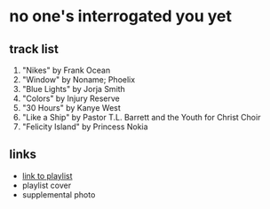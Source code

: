 # no one's interrogated you yet

## track list

1. "Nikes" by Frank Ocean
2. "Window" by Noname; Phoelix
3. "Blue Lights" by Jorja Smith
4. "Colors" by Injury Reserve
5. "30 Hours" by Kanye West
6. "Like a Ship" by Pastor T.L. Barrett and the Youth for Christ Choir
7. "Felicity Island" by Princess Nokia

## links

- [link to playlist](https://open.spotify.com/playlist/3J591mzLqydpzGJfMMI0ah)
- playlist cover
- supplemental photo
